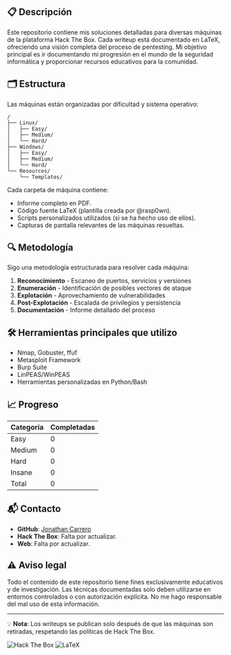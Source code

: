 


## 📋 Descripción

Este repositorio contiene mis soluciones detalladas para diversas máquinas de la plataforma Hack The Box. Cada writeup está documentado en LaTeX, ofreciendo una visión completa del proceso de pentesting. Mi objetivo principal es ir documentando mi progresión en el mundo de la seguridad informática y proporcionar recursos educativos para la comunidad.

## 🗂️ Estructura

Las máquinas están organizadas por dificultad y sistema operativo:

```
/
├── Linux/
│   ├── Easy/
│   ├── Medium/
│   └── Hard/
├── Windows/
│   ├── Easy/
│   ├── Medium/
│   └── Hard/
└── Resources/
    └── Templates/
```

Cada carpeta de máquina contiene:
- Informe completo en PDF.
- Código fuente LaTeX (plantilla creada por @rasp0wn).
- Scripts personalizados utilizados (si se ha hecho uso de ellos).
- Capturas de pantalla relevantes de las máquinas resueltas.

## 🔍 Metodología

Sigo una metodología estructurada para resolver cada máquina:

1. **Reconocimiento** - Escaneo de puertos, servicios y versiones
2. **Enumeración** - Identificación de posibles vectores de ataque
3. **Explotación** - Aprovechamiento de vulnerabilidades
4. **Post-Explotación** - Escalada de privilegios y persistencia
5. **Documentación** - Informe detallado del proceso

## 🛠️ Herramientas principales que utilizo

- Nmap, Gobuster, ffuf
- Metasploit Framework
- Burp Suite
- LinPEAS/WinPEAS
- Herramientas personalizadas en Python/Bash

## 📈 Progreso

| Categoría | Completadas |
|-----------|-------------|
| Easy      | 0           |
| Medium    | 0           |
| Hard      | 0           |
| Insane    | 0           |
| Total     | 0           |

## 📬 Contacto

- **GitHub**: [Jonathan Carrero](https://github.com/joncarre)
- **Hack The Box**: Falta por actualizar.
- **Web**: Falta por actualizar.

## ⚠️ Aviso legal

Todo el contenido de este repositorio tiene fines exclusivamente educativos y de investigación. Las técnicas documentadas solo deben utilizarse en entornos controlados o con autorización explícita. No me hago responsable del mal uso de esta información.

---

💡 **Nota**: Los writeups se publican solo después de que las máquinas son retiradas, respetando las políticas de Hack The Box.

![Hack The Box](https://img.shields.io/badge/Hack%20The%20Box-9FEF00?style=for-the-badge&logo=hackthebox&logoColor=black)
![LaTeX](https://img.shields.io/badge/LaTeX-008080?style=for-the-badge&logo=latex&logoColor=white)
